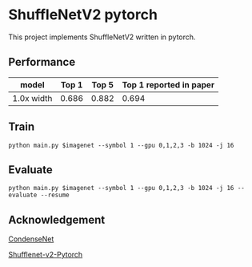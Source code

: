 
# ShuffleNetV2 pytorch

This project implements ShuffleNetV2 written in pytorch. 

## Performance

| model | Top 1 | Top 5 | Top 1 reported in paper |
| --- | --- | --- | --- |
| 1.0x width | 0.686 | 0.882 | 0.694 |

## Train

```
python main.py $imagenet --symbol 1 --gpu 0,1,2,3 -b 1024 -j 16
```

## Evaluate

```
python main.py $imagenet --symbol 1 --gpu 0,1,2,3 -b 1024 -j 16 --evaluate --resume
```

## Acknowledgement

[CondenseNet](https://github.com/ShichenLiu/CondenseNet)

[Shufflenet-v2-Pytorch](https://github.com/ericsun99/Shufflenet-v2-Pytorch)
